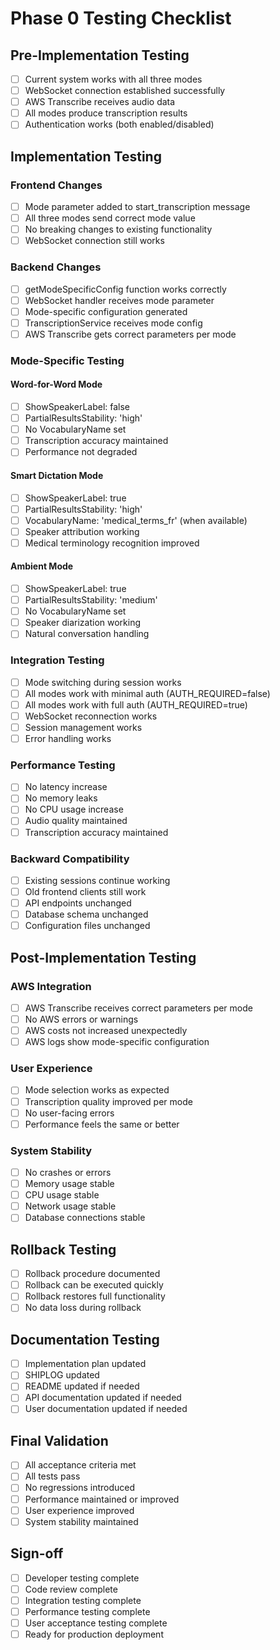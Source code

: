# Phase 0 Testing Checklist

## Pre-Implementation Testing
- [ ] Current system works with all three modes
- [ ] WebSocket connection established successfully
- [ ] AWS Transcribe receives audio data
- [ ] All modes produce transcription results
- [ ] Authentication works (both enabled/disabled)

## Implementation Testing

### Frontend Changes
- [ ] Mode parameter added to start_transcription message
- [ ] All three modes send correct mode value
- [ ] No breaking changes to existing functionality
- [ ] WebSocket connection still works

### Backend Changes
- [ ] getModeSpecificConfig function works correctly
- [ ] WebSocket handler receives mode parameter
- [ ] Mode-specific configuration generated
- [ ] TranscriptionService receives mode config
- [ ] AWS Transcribe gets correct parameters per mode

### Mode-Specific Testing

#### Word-for-Word Mode
- [ ] ShowSpeakerLabel: false
- [ ] PartialResultsStability: 'high'
- [ ] No VocabularyName set
- [ ] Transcription accuracy maintained
- [ ] Performance not degraded

#### Smart Dictation Mode  
- [ ] ShowSpeakerLabel: true
- [ ] PartialResultsStability: 'high'
- [ ] VocabularyName: 'medical_terms_fr' (when available)
- [ ] Speaker attribution working
- [ ] Medical terminology recognition improved

#### Ambient Mode
- [ ] ShowSpeakerLabel: true
- [ ] PartialResultsStability: 'medium'
- [ ] No VocabularyName set
- [ ] Speaker diarization working
- [ ] Natural conversation handling

### Integration Testing
- [ ] Mode switching during session works
- [ ] All modes work with minimal auth (AUTH_REQUIRED=false)
- [ ] All modes work with full auth (AUTH_REQUIRED=true)
- [ ] WebSocket reconnection works
- [ ] Session management works
- [ ] Error handling works

### Performance Testing
- [ ] No latency increase
- [ ] No memory leaks
- [ ] No CPU usage increase
- [ ] Audio quality maintained
- [ ] Transcription accuracy maintained

### Backward Compatibility
- [ ] Existing sessions continue working
- [ ] Old frontend clients still work
- [ ] API endpoints unchanged
- [ ] Database schema unchanged
- [ ] Configuration files unchanged

## Post-Implementation Testing

### AWS Integration
- [ ] AWS Transcribe receives correct parameters per mode
- [ ] No AWS errors or warnings
- [ ] AWS costs not increased unexpectedly
- [ ] AWS logs show mode-specific configuration

### User Experience
- [ ] Mode selection works as expected
- [ ] Transcription quality improved per mode
- [ ] No user-facing errors
- [ ] Performance feels the same or better

### System Stability
- [ ] No crashes or errors
- [ ] Memory usage stable
- [ ] CPU usage stable
- [ ] Network usage stable
- [ ] Database connections stable

## Rollback Testing
- [ ] Rollback procedure documented
- [ ] Rollback can be executed quickly
- [ ] Rollback restores full functionality
- [ ] No data loss during rollback

## Documentation Testing
- [ ] Implementation plan updated
- [ ] SHIPLOG updated
- [ ] README updated if needed
- [ ] API documentation updated if needed
- [ ] User documentation updated if needed

## Final Validation
- [ ] All acceptance criteria met
- [ ] All tests pass
- [ ] No regressions introduced
- [ ] Performance maintained or improved
- [ ] User experience improved
- [ ] System stability maintained

## Sign-off
- [ ] Developer testing complete
- [ ] Code review complete
- [ ] Integration testing complete
- [ ] Performance testing complete
- [ ] User acceptance testing complete
- [ ] Ready for production deployment
